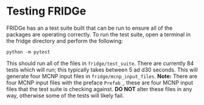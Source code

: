 # Testing FRIDGe

FRIDGe has an a test suite built that can be run to ensure all of the packages are operating correctly.
To run the test suite, open a terminal in the fridge directory and perform the following:

```
python -m pytest
```

This should run all of the files in `fridge/test_suite`.
There are currently 84 tests which will run; this typically takes between 5 ad d30 seconds.
This will generate four MCNP input files in `fridge/mcnp_input_files`.
**Note:** There are four MCNP input files with the preface `Prefab_`, these are four MCNP input files that the test suite is checking against.
**DO NOT** alter these files in any way, otherwise some of the tests will likely fail.
